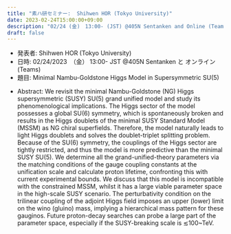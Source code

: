 ```yaml
---
title: "素ハ研セミナー:  Shihwen HOR (Tokyo University)"
date: 2023-02-24T15:00:00+09:00
description: "02/24 (金)　13:00- (JST) @405N Sentanken and Online (Teams)"
draft: false
---
```


- 発表者:
Shihwen HOR (Tokyo University)
- 日時:
02/24/2023　（金） 13:00- JST @405N Sentanken と オンライン(Teams)
- 題目: 
Minimal Nambu-Goldstone Higgs Model in Supersymmetric SU(5)

<!--more-->

- Abstract:
We revisit the minimal Nambu-Goldstone (NG) Higgs supersymmetric (SUSY) SU(5) grand unified model and study its phenomenological implications. The Higgs sector of the model possesses a global SU(6) symmetry, which is spontaneously broken and results in the Higgs doublets of the minimal SUSY Standard Model (MSSM) as NG chiral superfields. Therefore, the model naturally leads to light Higgs doublets and solves the doublet-triplet splitting problem. Because of the SU(6) symmetry, the couplings of the Higgs sector are tightly restricted, and thus the model is more predictive than the minimal SUSY SU(5). We determine all the grand-unified-theory parameters via the matching conditions of the gauge coupling constants at the unification scale and calculate proton lifetime, confronting this with current experimental bounds. We discuss that this model is incompatible with the constrained MSSM, whilst it has a large viable parameter space in the high-scale SUSY scenario. The perturbativity condition on the trilinear coupling of the adjoint Higgs field imposes an upper (lower) limit on the wino (gluino) mass, implying a hierarchical mass pattern for these gauginos. Future proton-decay searches can probe a large part of the parameter space, especially if the SUSY-breaking scale is ≲100~TeV.


